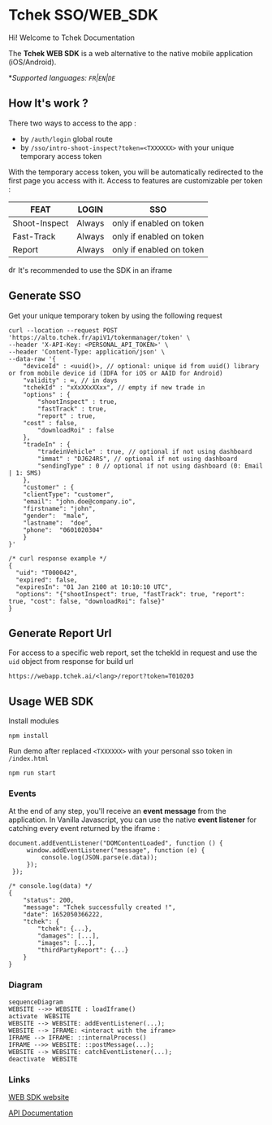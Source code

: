 # Tchek SSO/WEB_SDK
Hi! Welcome to Tchek Documentation

The **Tchek WEB SDK** is a web alternative to the native mobile application (iOS/Android).

*_Supported languages: `FR`|`EN`|`DE`_

## How It's work ?
There two ways to access to the app :
- by `/auth/login` global route
- by `/sso/intro-shoot-inspect?token=<TXXXXXX>` with your unique temporary access token

With the temporary access token, you will be automatically redirected to the first page you access with it.
Access to features are customizable per token :

|FEAT				|LOGIN							|SSO							|
|-------------------|-------------------------------|------------------------------|
|Shoot-Inspect   	|Always							|only if enabled on token		|
|Fast-Track      	|Always							|only if enabled on token		|
|Report          	|Always							|only if enabled on token 		|

<img src="https://github.githubassets.com/images/icons/emoji/unicode/2139.png" alt="drawing" width="15"/> It's recommended to use the SDK in an iframe

## Generate SSO

Get your unique temporary token by using the following request
````
curl --location --request POST 'https://alto.tchek.fr/apiV1/tokenmanager/token' \
--header 'X-API-Key: <PERSONAL_API_TOKEN>' \
--header 'Content-Type: application/json' \
--data-raw '{
    "deviceId" : <uuid()>, // optional: unique id from uuid() library or from mobile device id (IDFA for iOS or AAID for Android)
    "validity" : ∞, // in days
    "tchekId" : "xXxXXxXXxx", // empty if new trade in
    "options" : {
        "shootInspect" : true,
        "fastTrack" : true,
        "report" : true,
	"cost" : false,
        "downloadRoi" : false
    },
    "tradeIn" : {
        "tradeinVehicle" : true, // optional if not using dashboard
        "immat" : "DJ624RS", // optional if not using dashboard
        "sendingType" : 0 // optional if not using dashboard (0: Email | 1: SMS)
    },
    "customer" : {
	"clientType": "customer",
	"email": "john.doe@company.io",
	"firstname": "john",
	"gender":  "male",
	"lastname":  "doe",
	"phone":  "0601020304"
    }
}'
````
````
/* curl response example */
{
  "uid": "T000042",
  "expired": false,
  "expiresIn": "01 Jan 2100 at 10:10:10 UTC",
  "options": "{"shootInspect": true, "fastTrack": true, "report": true, "cost": false, "downloadRoi": false}"
}
````

## Generate Report Url
For access to a specific web report, set the tchekId in request and use the `uid` object from response for build url
````
https://webapp.tchek.ai/<lang>/report?token=T010203
````

## Usage WEB SDK

Install modules
````
npm install
````

Run demo after replaced `<TXXXXXX>` with your personal sso token in `/index.html`
````
npm run start
````

### Events
At the end of any step, you'll receive an **event message** from the application.
In Vanilla Javascript, you can use the native **event listener** for catching every event returned by the iframe :
````
document.addEventListener("DOMContentLoaded", function () {
     window.addEventListener("message", function (e) {
         console.log(JSON.parse(e.data));
     });
 });
````
````
/* console.log(data) */
{
    "status": 200,
    "message": "Tchek successfully created !",
    "date": 1652050366222,
    "tchek": {
        "tchek": {...},
        "damages": [...],
        "images": [...],
        "thirdPartyReport": {...}
    }
}
````

### Diagram

```mermaid
sequenceDiagram
WEBSITE -->> WEBSITE : loadIframe()
activate  WEBSITE
WEBSITE --> WEBSITE: addEventListener(...);
WEBSITE --> IFRAME: <interact with the iframe>
IFRAME --> IFRAME: ::internalProcess()
IFRAME -->> WEBSITE: ::postMessage(...);
WEBSITE --> WEBSITE: catchEventListener(...);
deactivate  WEBSITE 
```

### Links
[WEB SDK website](https://webapp.tchek.fr/en/pwa/home)

[API Documentation](https://alto.tchek.fr/api-docs)
